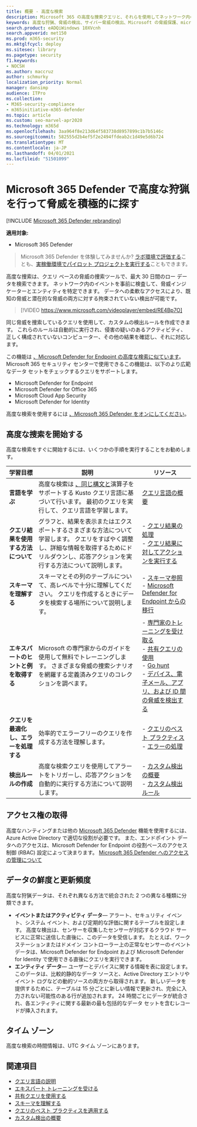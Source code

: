 ```yaml
---
title: 概要 - 高度な検索
description: Microsoft 365 の高度な捜索クエリと、それらを使用してネットワーク内の脅威と弱点を積極的に発見する方法について学習する
keywords: 高度な狩猟、脅威の検出、サイバー脅威の検出、Microsoft の脅威保護、microsoft 365、mtp、m365、検索、クエリ、テレメトリ、カスタム検出、スキーマ、kusto、microsoft 365、Microsoft Threat Protection
search.product: eADQiWindows 10XVcnh
search.appverid: met150
ms.prod: m365-security
ms.mktglfcycl: deploy
ms.sitesec: library
ms.pagetype: security
f1.keywords:
- NOCSH
ms.author: maccruz
author: schmurky
localization_priority: Normal
manager: dansimp
audience: ITPro
ms.collection:
- M365-security-compliance
- m365initiative-m365-defender
ms.topic: article
ms.custom: seo-marvel-apr2020
ms.technology: m365d
ms.openlocfilehash: 3aa964f8e213d64f583738d8957899c1b7b5146c
ms.sourcegitcommit: 582555d2b4ef5f2e2494ffdeab2c1d49e5d6b724
ms.translationtype: MT
ms.contentlocale: ja-JP
ms.lasthandoff: 04/01/2021
ms.locfileid: "51501099"
---
```

# <a name="proactively-hunt-for-threats-with-advanced-hunting-in-microsoft-365-defender"></a>Microsoft 365 Defender で高度な狩猟を行って脅威を積極的に探す

[!INCLUDE [Microsoft 365 Defender rebranding](../includes/microsoft-defender.md)]


**適用対象:**
- Microsoft 365 Defender

> Microsoft 365 Defender を体験してみませんか? [ラボ環境で評価する](m365d-evaluation.md?ocid=cx-docs-MTPtriallab)ことも、[実稼働環境でパイロット プロジェクトを実行する](m365d-pilot.md?ocid=cx-evalpilot)こともできます。
>

高度な捜索は、クエリ ベースの脅威の捜索ツールで、最大 30 日間のロー データを検索できます。 ネットワーク内のイベントを事前に検査して、脅威インジケーターとエンティティを特定できます。 データへの柔軟なアクセスにより、既知の脅威と潜在的な脅威の両方に対する拘束されていない検出が可能です。
<p></p>

> [!VIDEO https://www.microsoft.com/videoplayer/embed/RE4Bp7O]

同じ脅威を捜索しているクエリを使用して、カスタムの検出ルールを作成できます。 これらのルールは自動的に実行され、侵害の疑いのあるアクティビティ、正しく構成されていないコンピューター、その他の結果を確認し、それに対応します。

この機能は [、Microsoft Defender for Endpoint の高度な検索に似ています](/windows/security/threat-protection/microsoft-defender-atp/advanced-hunting-overview)。 Microsoft 365 セキュリティ センターで使用できるこの機能は、以下のより広範なデータ セットをチェックするクエリをサポートします。

- Microsoft Defender for Endpoint
- Microsoft Defender for Office 365
- Microsoft Cloud App Security
- Microsoft Defender for Identity

高度な検索を使用するには [、Microsoft 365 Defender をオンにしてください](m365d-enable.md)。

## <a name="get-started-with-advanced-hunting"></a>高度な捜索を開始する

高度な検索をすぐに開始するには、いくつかの手順を実行することをお勧めします。

| 学習目標 | 説明 | リソース |
|--|--|--|
| **言語を学ぶ** | 高度な検索は [、同じ構文と](/azure/kusto/query/)演算子をサポートする Kusto クエリ言語に基づいて行います。 最初のクエリを実行して、クエリ言語を学習します。 | [クエリ言語の概要](advanced-hunting-query-language.md) |
| **クエリ結果を使用する方法について** | グラフと、結果を表示またはエクスポートするさまざまな方法について学習します。 クエリをすばやく調整し、詳細な情報を取得するためにドリルダウンし、応答アクションを実行する方法について説明します。 | - [クエリ結果の処理](advanced-hunting-query-results.md)<br>- [クエリ結果に対してアクションを実行する](advanced-hunting-take-action.md) |
| **スキーマを理解する** | スキーマとその列のテーブルについて、高レベルで十分に理解してください。 クエリを作成するときにデータを検索する場所について説明します。 | - [スキーマ参照](advanced-hunting-schema-tables.md)<br>- [Microsoft Defender for Endpoint からの移行](advanced-hunting-migrate-from-mde.md) |
| **エキスパートのヒントと例を取得する** | Microsoft の専門家からのガイドを使用して無料でトレーニングします。 さまざまな脅威の捜索シナリオを網羅する定義済みクエリのコレクションを調べます。 | - [専門家のトレーニングを受け取る](advanced-hunting-expert-training.md)<br>- [共有クエリの使用](advanced-hunting-shared-queries.md)<br>- [Go hunt](advanced-hunting-go-hunt.md)<br>- [デバイス、電子メール、アプリ、および ID 間の脅威を検出する](advanced-hunting-query-emails-devices.md) |
| **クエリを最適化し、エラーを処理する** | 効率的でエラーフリーのクエリを作成する方法を理解します。 | - [クエリのベスト プラクティス](advanced-hunting-best-practices.md)<br>- [エラーの処理](advanced-hunting-errors.md) |
| **検出ルールの作成** | 高度な検索クエリを使用してアラートをトリガーし、応答アクションを自動的に実行する方法について説明します。 | - [カスタム検出の概要](custom-detections-overview.md)<br>- [カスタム検出ルール](custom-detection-rules.md) |

## <a name="get-access"></a>アクセス権の取得
高度なハンティングまたは他の [Microsoft 365 Defender](microsoft-365-defender.md) 機能を使用するには、Azure Active Directory で適切な役割が必要です。 また、エンドポイント データへのアクセスは、Microsoft Defender for Endpoint の役割ベースのアクセス制御 (RBAC) 設定によって決まります。 [Microsoft 365 Defender へのアクセスの管理について](m365d-permissions.md)

## <a name="data-freshness-and-update-frequency"></a>データの鮮度と更新頻度
高度な狩猟データは、それぞれ異なる方法で統合された 2 つの異なる種類に分類できます。

- **イベントまたはアクティビティ データ**— アラート、セキュリティ イベント、システム イベント、および定期的な評価に関するテーブルを設定します。 高度な検出は、センサーを収集したセンサーが対応するクラウド サービスに正常に送信した直後に、このデータを受信します。 たとえば、ワークステーションまたはドメイン コントローラー上の正常なセンサーのイベント データは、Microsoft Defender for Endpoint および Microsoft Defender for Identity で使用できる直後にクエリを実行できます。
- **エンティティ データ**— ユーザーとデバイスに関する情報を表に設定します。 このデータは、比較的静的なデータ ソースと、Active Directory エントリやイベント ログなどの動的ソースの両方から取得されます。 新しいデータを提供するために、テーブルは 15 分ごとに新しい情報で更新され、完全に入力されない可能性のある行が追加されます。 24 時間ごとにデータが統合され、各エンティティに関する最新の最も包括的なデータ セットを含むレコードが挿入されます。

## <a name="time-zone"></a>タイム ゾーン
高度な検索の時間情報は、UTC タイム ゾーンにあります。

## <a name="related-topics"></a>関連項目
- [クエリ言語の説明](advanced-hunting-query-language.md)
- [エキスパート トレーニングを受ける](advanced-hunting-expert-training.md)
- [共有クエリを使用する](advanced-hunting-shared-queries.md)
- [スキーマを理解する](advanced-hunting-schema-tables.md)
- [クエリのベスト プラクティスを適用する](advanced-hunting-best-practices.md)
- [カスタム検出の概要](custom-detections-overview.md)